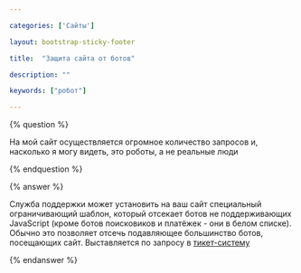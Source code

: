 ```yaml
---

categories: ['Сайты']

layout: bootstrap-sticky-footer

title:  "Защита сайта от ботов"

description: ""

keywords: ["робот"]

---
```




{% question %}

На мой сайт осуществляется огромное количество запросов и, насколько я могу видеть, это роботы, а не реальные люди

{% endquestion %}



{% answer %}

Служба поддержки может установить на ваш сайт специальный ограничивающий шаблон, который отсекает ботов не поддерживающих JavaScript (кроме ботов поисковиков и платёжек - они в белом списке). Обычно это позволяет отсечь подавляющее большинство ботов, посещающих сайт. Выставляется по запросу в [тикет-систему](https://cp.beget.com/support)

{% endanswer %}

